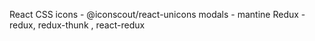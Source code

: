React 
CSS
icons - @iconscout/react-unicons
modals - mantine
Redux  - redux, redux-thunk , react-redux
